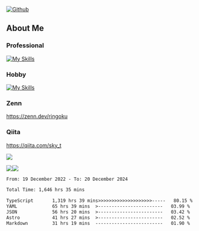 [![Github](https://img.shields.io/github/followers/skyt-a?label=Follow&style=social)](https://github.com/skyt-a)

## About Me
### Professional
[![My Skills](https://skillicons.dev/icons?i=react,ts,js,nodejs,java,graphql,firebase,githubactions&theme=light)](https://skillicons.dev)
### Hobby
[![My Skills](https://skillicons.dev/icons?i=unity,rust,py&theme=light)](https://skillicons.dev)

### Zenn
https://zenn.dev/ringoku
### Qiita
https://qiita.com/sky_t


![](https://github-profile-summary-cards.vercel.app/api/cards/profile-details?username=skyt-a&theme=default)

![](https://github-profile-summary-cards.vercel.app/api/cards/repos-per-language?username=skyt-a&theme=default)![](https://github-profile-summary-cards.vercel.app/api/cards/stats?username=RinGoku&theme=default)

<!--START_SECTION:waka-->

```txt
From: 19 December 2022 - To: 20 December 2024

Total Time: 1,646 hrs 35 mins

TypeScript       1,319 hrs 39 mins>>>>>>>>>>>>>>>>>>>>-----   80.15 %
YAML             65 hrs 39 mins  >------------------------   03.99 %
JSON             56 hrs 20 mins  >------------------------   03.42 %
Astro            41 hrs 27 mins  >------------------------   02.52 %
Markdown         31 hrs 19 mins  -------------------------   01.90 %
```

<!--END_SECTION:waka-->
